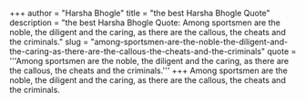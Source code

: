 +++
author = "Harsha Bhogle"
title = "the best Harsha Bhogle Quote"
description = "the best Harsha Bhogle Quote: Among sportsmen are the noble, the diligent and the caring, as there are the callous, the cheats and the criminals."
slug = "among-sportsmen-are-the-noble-the-diligent-and-the-caring-as-there-are-the-callous-the-cheats-and-the-criminals"
quote = '''Among sportsmen are the noble, the diligent and the caring, as there are the callous, the cheats and the criminals.'''
+++
Among sportsmen are the noble, the diligent and the caring, as there are the callous, the cheats and the criminals.
